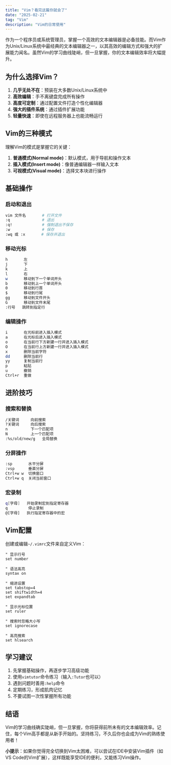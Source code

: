 ```yaml
---
title: "Vim？看完这篇你就会了"
date: "2025-02-21"
tag: "Vim"
description: "Vim的日常使用"
---
```


作为一个程序员或系统管理员，掌握一个高效的文本编辑器是必备技能。而Vim作为Unix/Linux系统中最经典的文本编辑器之一，以其高效的编辑方式和强大的扩展能力闻名。虽然Vim的学习曲线陡峭，但一旦掌握，你的文本编辑效率将大幅提升。

## 为什么选择Vim？

1. **几乎无处不在**：预装在大多数Unix/Linux系统中
2. **高效编辑**：手不离键盘完成所有操作
3. **高度可定制**：通过配置文件打造个性化编辑器
4. **强大的插件系统**：通过插件扩展功能
5. **轻量快速**：即使在远程服务器上也能流畅运行

## Vim的三种模式

理解Vim的模式是掌握它的关键：

1. **普通模式(Normal mode)**：默认模式，用于导航和操作文本
2. **插入模式(Insert mode)**：像普通编辑器一样输入文本
3. **可视模式(Visual mode)**：选择文本块进行操作

## 基础操作

### 启动和退出

```bash
vim 文件名       # 打开文件
:q              # 退出
:q!             # 强制退出不保存
:w              # 保存
:wq 或 :x       # 保存并退出
```

### 移动光标

```bash
h       左
j       下
k       上
l       右
w       移动到下一个单词开头
b       移动到上一个单词开头
0       移动到行首
$       移动到行尾
gg      移动到文件开头
G       移动到文件末尾
:行号   跳转到指定行
```

### 编辑操作

```bash
i       在光标前进入插入模式
a       在光标后进入插入模式
o       在当前行下方新建一行并进入插入模式
O       在当前行上方新建一行并进入插入模式
x       删除当前字符
dd      删除当前行
yy      复制当前行
p       粘贴
u       撤销
Ctrl+r  重做
```

## 进阶技巧

### 搜索和替换

```bash
/关键词     向前搜索
?关键词     向后搜索
n          下一个匹配项
N          上一个匹配项
:%s/old/new/g   全局替换
```

### 分屏操作

```bash
:sp       水平分屏
:vsp      垂直分屏
Ctrl+w w  切换窗口
Ctrl+w q  关闭当前窗口
```

### 宏录制

```bash
q[字母]   开始录制宏到指定寄存器
q         停止录制
@[字母]   执行指定寄存器中的宏
```

## Vim配置

创建或编辑`~/.vimrc`文件来自定义Vim：

```vim
" 显示行号
set number

" 语法高亮
syntax on

" 缩进设置
set tabstop=4
set shiftwidth=4
set expandtab

" 显示光标位置
set ruler

" 搜索时忽略大小写
set ignorecase

" 高亮搜索
set hlsearch
```

## 学习建议

1. 先掌握基础操作，再逐步学习高级功能
2. 使用`vimtutor`命令练习（输入`:Tutor`也可以）
3. 遇到问题时善用`:help`命令
4. 定期练习，形成肌肉记忆
5. 不要试图一次性掌握所有功能

## 结语

Vim的学习曲线确实陡峭，但一旦掌握，你将获得前所未有的文本编辑效率。记住，每个Vim高手都是从新手开始的。坚持练习，不久后你也会成为Vim的熟练使用者！

**小提示**：如果你觉得完全切换到Vim太困难，可以尝试在IDE中安装Vim插件（如VS Code的Vim扩展），这样既能享受IDE的便利，又能练习Vim操作。
